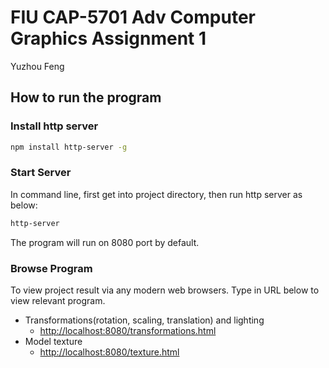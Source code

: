 # FIU CAP-5701 Adv Computer Graphics Assignment 1
Yuzhou Feng

## How to run the program

### Install http server
```bash
npm install http-server -g
```
### Start Server
In command line, first get into project directory, then run http server as below:
```bash
http-server
```
The program will run on 8080 port by default.

### Browse Program
To view project result via any modern web browsers. Type in URL below to view relevant program.
* Transformations(rotation, scaling, translation) and lighting
	* [http://localhost:8080/transformations.html](http://localhost:8080/transformations.html)
* Model texture
	* [http://localhost:8080/texture.html](http://localhost:8080/texture.html)